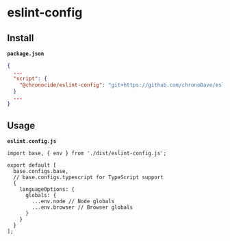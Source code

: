 # eslint-config

## Install

**`package.json`**

```JSON
{
  ...
  "script": {
    "@chronocide/eslint-config": "git+https://github.com/chronoDave/eslint-config.git"
  }
  ...
}
```

## Usage

**`eslint.config.js`**

```JS
import base, { env } from './dist/eslint-config.js';

export default [
  base.configs.base,
  // base.configs.typescript for TypeScript support
  {
    languageOptions: {
      globals: {
        ...env.node // Node globals
        ...env.browser // Browser globals
      }
    }
  }
];
```
